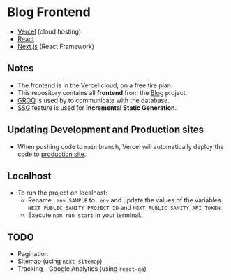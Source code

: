# Blog Frontend

- [Vercel](https://vercel.com/) (cloud hosting)
- [React](https://reactjs.org/)
- [Next.js](https://nextjs.org/) (React Framework)

## Notes

- The frontend is in the Vercel cloud, on a free tire plan.
- This repository contains all **frontend** from the [Blog](https://github.com/nandotess/blog) project.
- [GROQ](https://www.sanity.io/docs/groq) is used by to communicate with the database.
- [SSG](https://vercel.com/blog/nextjs-server-side-rendering-vs-static-generation) feature is used for **Incremental Static Generation**.

## Updating Development and Production sites

- When pushing code to `main` branch, Vercel will automatically deploy the code to [production site](https://blog-digital-extremes.vercel.app/).

## Localhost

- To run the project on localhost:
  - Rename `.env.SAMPLE` to `.env` and update the values of the variables `NEXT_PUBLIC_SANITY_PROJECT_ID` and `NEXT_PUBLIC_SANITY_API_TOKEN`.
  - Execute `npm run start` in your terminal.

## TODO

- Pagination
- Sitemap (using `next-sitemap`)
- Tracking - Google Analytics (using `react-ga`)
